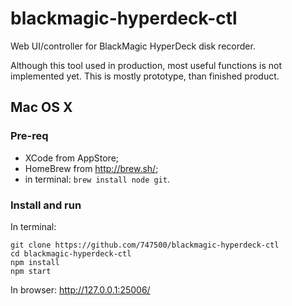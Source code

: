 # blackmagic-hyperdeck-ctl

Web UI/controller for BlackMagic HyperDeck disk recorder.

Although this tool used in production, most useful functions is not implemented yet.
This is mostly prototype, than finished product.

## Mac OS X

### Pre-req
- XCode from AppStore;
- HomeBrew from http://brew.sh/;
- in terminal: `brew install node git`.

### Install and run
In terminal:
```
git clone https://github.com/747500/blackmagic-hyperdeck-ctl
cd blackmagic-hyperdeck-ctl
npm install
npm start
```
In browser:
http://127.0.0.1:25006/
